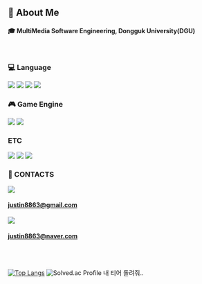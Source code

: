<div>
</div>

<div>
  <!--Body-->
  
  ## 👀 About Me
  #### :mortar_board: MultiMedia Software Engineering, Dongguk University(DGU)
  <br/>
  
  ### :computer: Language
  <!--Python-->
  <img src="https://img.shields.io/badge/Python-3776AB?style=flat-square&logo=Python&logoColor=white"/>
  <!--C-->
  <img src="https://img.shields.io/badge/C-A8B9CC?style=flat-square&logo=C&logoColor=white"/>
  <!--C++-->
  <img src="https://img.shields.io/badge/C++-00599C?style=flat-square&logo=C%2B%2B&logoColor=white"/>
  <!--Google Colab-->
  <img src="https://img.shields.io/badge/Google Colab-F9AB00?style=flat-square&logo=Google Colab&logoColor=white"/>
  <br/>
  
  ### :video_game: Game Engine
  <!--Unity-->
  <img src="https://img.shields.io/badge/unity-000000?style=flat-square&logo=unity&logoColor=white"/>
  <!--Unreal Engine-->
  <img src="https://img.shields.io/badge/Unreal Engine-0E1128?style=flat-square&logo=Unreal Engine&logoColor=white"/>
  <br/>
  
  ### ETC
  <!--Steam-->
  <img src="https://img.shields.io/badge/Steam-000000?style=flat-square&logo=Steam&logoColor=white"/>
  <!--Epic Games-->
  <img src="https://img.shields.io/badge/Epic Games-313131?style=flat-square&logo=Epic Games&logoColor=white"/>
  <img src="https://img.shields.io/badge/Discord-5865F2?style=flat-square&logo=Discord&logoColor=white"/>

  ### :incoming_envelope: CONTACTS
   <img src="https://img.shields.io/badge/Gmail-EA4335?style=flat-square&logo=Gmail&logoColor=white"/>
   
  #### justin8863@gmail.com
   <img src="https://img.shields.io/badge/naver-03C75A?style=flat-square&logo=naver&logoColor=white"/>
   
  #### justin8863@naver.com
  <br/>
  <br/>
  

  [![Top Langs](https://github-readme-stats.vercel.app/api/top-langs/?username=justin8863)](https://github.com/anuraghazra/github-readme-stats)
![Solved.ac Profile](http://mazassumnida.wtf/api/v2/generate_badge?boj=justin8863)
           내 티어 돌려줘..  
  
</div>
